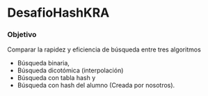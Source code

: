 # DesafioHashKRA

### Objetivo

Comparar la rapidez y eficiencia de búsqueda entre tres algoritmos
- Búsqueda binaria, 
- Búsqueda dicotómica (interpolación)
- Búsqueda con tabla hash y 
- Búsqueda con hash del alumno (Creada por nosotros).
